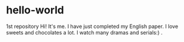 # hello-world
1st repository
  Hi! It's me. I have just completed my English paper. 
  I love sweets and chocolates a lot. I watch many dramas and serials:) .
